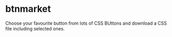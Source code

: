 # btnmarket
Choose your favourite button from lots of CSS BUttons and download a CSS file including selected ones.
